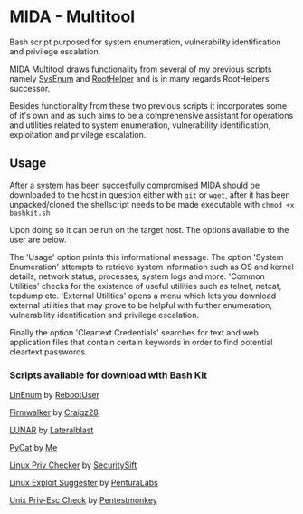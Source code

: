 # MIDA - Multitool
Bash script purposed for system enumeration, vulnerability identification and privilege escalation.

MIDA Multitool draws functionality from several of my previous scripts namely [SysEnum](https://github.com/NullArray/SysEnum) and [RootHelper](https://github.com/NullArray/RootHelper) and is in many regards RootHelpers successor. 

Besides functionality from these two previous scripts it incorporates some of it's own and as such aims to be a comprehensive assistant for operations and utilities related to system enumeration, vulnerability identification,
exploitation and privilege escalation. 


## Usage

After a system has been succesfully compromised MIDA should be downloaded to the host in question either with `git` or `wget`, after it has been unpacked/cloned the shellscript needs to be made executable with `chmod +x bashkit.sh`

Upon doing so it can be run on the target host. The options available to the user are below.

The 'Usage' option prints this informational message. The option 'System Enumeration' attempts to retrieve system information such as OS and kernel details, network status, processes, system logs and more. 'Common Utilities' checks for the existence of
useful utilities such as telnet, netcat, tcpdump etc. 'External Utilities' opens a menu which lets you download external utilities that may prove to be helpful with further enumeration, vulnerability identification and privilege escalation.

Finally the option 'Cleartext Credentials' searches for text and web application files that contain certain keywords in order to find potential cleartext passwords. 

### Scripts available for download with Bash Kit

[LinEnum](https://github.com/rebootuser/LinEnum) by [RebootUser](https://github.com/rebootuser)

[Firmwalker](https://github.com/craigz28/firmwalker) by [Craigz28](https://github.com/craigz28)

[LUNAR](https://github.com/lateralblast/lunar) by [Lateralblast](https://github.com/lateralblast)

[PyCat](https://github.com/NullArray/PyCat) by [Me](https://github.com/NullArray)

[Linux Priv Checker](http://www.securitysift.com/download/linuxprivchecker.py) by [SecuritySift](http://www.securitysift.com)

[Linux Exploit Suggester](https://github.com/PenturaLabs/Linux_Exploit_Suggester) by [PenturaLabs](https://github.com/PenturaLabs)

[Unix Priv-Esc Check](https://github.com/pentestmonkey/unix-privesc-check) by [Pentestmonkey](https://github.com/pentestmonkey)

